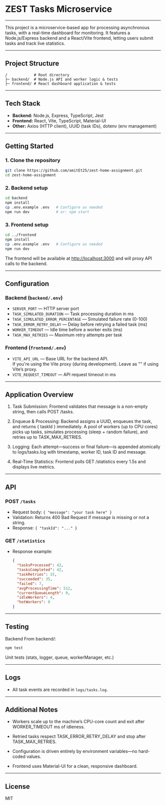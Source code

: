 # ZEST Tasks Microservice

---

This project is a microservice-based app for processing asynchronous tasks, with a real-time dashboard for monitoring.
It features a Node.js/Express backend and a React/Vite frontend, letting users submit tasks and track live statistics.

---

## Project Structure

```
/            # Root directory
├─ backend/  # Node.js API and worker logic & tests
├─ frontend/ # React dashboard application & tests
```

---

## Tech Stack

- **Backend:** Node.js, Express, TypeScript, Jest
- **Frontend:** React, Vite, TypeScript, Material-UI
- **Other:** Axios (HTTP client), UUID (task IDs), dotenv (env management)

---

## Getting Started

### 1. Clone the repository

```bash
git clone https://github.com/amitEt25/zest-home-assignment.git
cd zest-home-assignment
```

### 2. Backend setup

```bash
cd backend
npm install
cp .env.example .env   # Configure as needed
npm run dev            # or: npm start
```

### 3. Frontend setup

```bash
cd ../frontend
npm install
cp .env.example .env   # Configure as needed
npm run dev
```

The frontend will be available at [http://localhost:3000](http://localhost:3000) and will proxy API calls to the backend.

---

## Configuration

### Backend (`backend/.env`)

- `SERVER_PORT` — HTTP server port
- `TASK_SIMULATED_DURATION` — Task processing duration in ms
- `TASK_SIMULATED_ERROR_PERCENTAGE` — Simulated failure rate (0-100)
- `TASK_ERROR_RETRY_DELAY` — Delay before retrying a failed task (ms)
- `WORKER_TIMEOUT` — Idle time before a worker exits (ms)
- `TASK_MAX_RETRIES` — Maximum retry attempts per task

### Frontend (`frontend/.env`)

- `VITE_API_URL` — Base URL for the backend API.  
  If you're using the Vite proxy (during development). Leave as "" if using Vite’s proxy.
- `VITE_REQUEST_TIMEOUT` — API request timeout in ms

---

## Application Overview

1. Task Submission:
   Frontend validates that message is a non-empty string, then calls POST /tasks.

2. Enqueue & Processing:
   Backend assigns a UUID, enqueues the task, and returns { taskId } immediately. A pool of workers (up to CPU cores) picks up tasks, simulates processing (sleep + random failure), and retries up to TASK_MAX_RETRIES.

3. Logging:
   Each attempt—success or final failure—is appended atomically to logs/tasks.log with timestamp, worker ID, task ID and message.

4. Real-Time Statistics:
   Frontend polls GET /statistics every 1.5s and displays live metrics.

---

## API

### POST `/tasks`

- Request body: `{ "message": "your task here" }`
- Validation: Returns 400 Bad Request if message is missing or not a string.
- Response: `{ "taskId": "..." }`

### GET `/statistics`

- Response example:

  ```json
  {
    "tasksProcessed": 42,
    "tasksCompleted": 42,
    "taskRetries": 15,
    "succeeded": 35,
    "failed": 7,
    "avgProcessingTime": 512,
    "currentQueueLength": 0,
    "idleWorkers": 4,
    "hotWorkers": 0
  }
  ```

---

## Testing

Backend
From backend/:

```bash
npm test
```

Unit tests (stats, logger, queue, workerManager, etc.)

---

## Logs

- All task events are recorded in `logs/tasks.log`.

---

## Additional Notes

- Workers scale up to the machine’s CPU-core count and exit after WORKER_TIMEOUT ms of idleness.

- Retried tasks respect TASK_ERROR_RETRY_DELAY and stop after TASK_MAX_RETRIES.

- Configuration is driven entirely by environment variables—no hard-coded values.

- Frontend uses Material-UI for a clean, responsive dashboard.

---

## License

MIT
